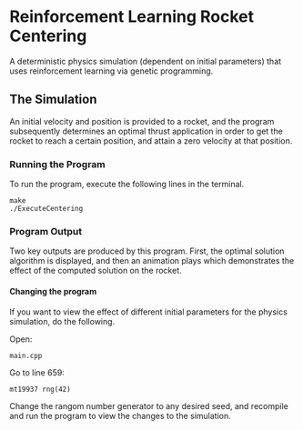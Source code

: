 # Reinforcement Learning Rocket Centering
A deterministic physics simulation (dependent on initial parameters) that uses reinforcement learning via genetic programming.


## The Simulation
An initial velocity and position is provided to a rocket, and the program subsequently determines an optimal thrust application in order to get the rocket to reach a certain position, and attain a zero velocity at that position.

### Running the Program
To run the program, execute the following lines in the terminal.
```
make
./ExecuteCentering
```

### Program Output
Two key outputs are produced by this program. First, the optimal solution algorithm is displayed, and then an animation plays which demonstrates the effect of the computed solution on the rocket. 

#### Changing the program
If you want to view the effect of different initial parameters for the physics simulation, do the following.

Open:
```
main.cpp
```
Go to line 659:
```
mt19937 rng(42)
```
Change the rangom number generator to any desired seed, and recompile and run the program to view the changes to the simulation.


